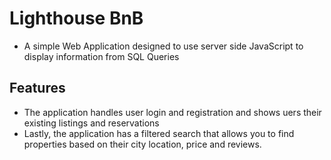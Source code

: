 # Lighthouse BnB
- A simple Web Application designed to use server side JavaScript to display information from SQL Queries

## Features
- The application handles user login and registration and shows uers their existing listings and reservations
- Lastly, the application has a filtered search that allows you to find properties based on their city location, price and reviews.